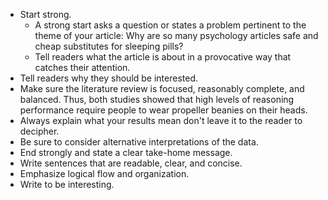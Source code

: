 * Start strong.
  * A strong start asks a question or states a problem pertinent to the theme of your article: Why are so many psychology articles safe and cheap substitutes for sleeping pills?
  * Tell readers what the article is about in a provocative way that catches their attention.
* Tell readers why they should be interested.
* Make sure the literature review is focused, reasonably complete, and balanced. Thus, both studies showed that high levels of reasoning performance require people to wear propeller beanies on their heads. 
* Always explain what your results mean don't leave it to the reader to decipher.
* Be sure to consider alternative interpretations of the data. 
* End strongly and state a clear take-home message. 
* Write sentences that are readable, clear, and concise. 
* Emphasize logical flow and organization.
* Write to be interesting.